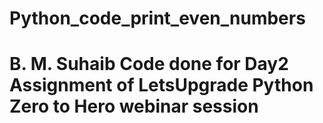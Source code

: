 # Python_code_print_even_numbers
# B. M. Suhaib Code done for Day2 Assignment of LetsUpgrade Python Zero to Hero webinar session
